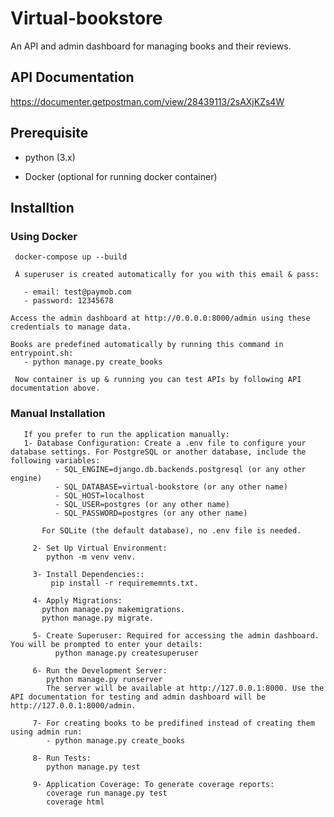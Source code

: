 # Virtual-bookstore
An API and admin dashboard for managing books and their reviews.

## API Documentation
https://documenter.getpostman.com/view/28439113/2sAXjKZs4W

## Prerequisite

- python (3.x)

- Docker (optional for running docker container)

## Installtion

### Using Docker


     docker-compose up --build

     A superuser is created automatically for you with this email & pass:
     
       - email: test@paymob.com
       - password: 12345678
     
    Access the admin dashboard at http://0.0.0.0:8000/admin using these credentials to manage data.

    Books are predefined automatically by running this command in entrypoint.sh:
       - python manage.py create_books

     Now container is up & running you can test APIs by following API documentation above.

 ### Manual Installation


       If you prefer to run the application manually:
       1- Database Configuration: Create a .env file to configure your database settings. For PostgreSQL or another database, include the following variables:
              - SQL_ENGINE=django.db.backends.postgresql (or any other engine)
              - SQL_DATABASE=virtual-bookstore (or any other name)
              - SQL_HOST=localhost 
              - SQL_USER=postgres (or any other name)
              - SQL_PASSWORD=postgres (or any other name)

           For SQLite (the default database), no .env file is needed.
           
         2- Set Up Virtual Environment:
            python -m venv venv.
            
         3- Install Dependencies:: 
             pip install -r requirememnts.txt.
             
         4- Apply Migrations:
           python manage.py makemigrations.
           python manage.py migrate.
           
         5- Create Superuser: Required for accessing the admin dashboard. You will be prompted to enter your details:
              python manage.py createsuperuser
              
         6- Run the Development Server:
            python manage.py runserver
            The server will be available at http://127.0.0.1:8000. Use the API documentation for testing and admin dashboard will be http://127.0.0.1:8000/admin.

         7- For creating books to be predifined instead of creating them using admin run:
            - python manage.py create_books
            
         8- Run Tests:
            python manage.py test
            
         9- Application Coverage: To generate coverage reports:
            coverage run manage.py test
            coverage html

 
    
